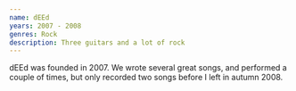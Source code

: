 ```yaml
---
name: dEEd
years: 2007 - 2008
genres: Rock
description: Three guitars and a lot of rock
---
```


dEEd was founded in 2007. We wrote several great songs, and performed a couple of times, but only recorded two songs before I left in autumn 2008.